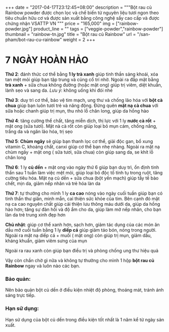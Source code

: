 +++
date = "2017-04-17T23:12:45+08:00"
description = """Bột rau củ Rainbow powder được chọn lọc và chế biến 
từ nguyên liệu tươi ngon theo tiêu chuẩn hữu cơ và được sản xuất bằng 
công nghệ sấy cao cấp và được chứng nhận VSATTP VN
"""
price = "165,000"
img = ["rainbow-powder.jpg"]
product_line = ""
tags = ["veggie-powder","rainbow-powder"]
thumbnail = "rainbow-tn.jpg"
title = "Bột rau củ Rainbow"
url = "/san-pham/bot-rau-cu-rainbow"
weight = 2
+++

# 7 NGÀY HOÀN HẢO

**Thứ 2**:  đánh thức cơ thể bằng **1 ly trà xanh** giúp tinh thần sảng khoái, xóa tan mệt mỏi giúp bạn tập trung và củng cố trí nhờ. 
Ngoài ra đắp mặt bằng **trà xanh** + sữa chua không đường (hoặc mật ong) giúp trị viêm, diệt khuẩn, lành sẹo và sang da. _Lưu ý_: không uống khi đói nhé

**Thứ 3**: duy trì cơ thể, bảo vệ tim mạch, ung thư và chống lão hóa với **bột cà chua** giúp bạn luôn tươi trẻ và năng động. Đừng quên **mặt nạ cà chua** với sữa hoặc chanh giúp trị mụn, thu nhỏ lỗ chân long, giúp da hồng hào

**Thứ 4**: tăng cường thể chất, tăng miễn dịch, thị lực với 1 ly **nước cà rốt** + mật ong (sữa tươi). Mặt nà cà rốt còn giúp loại bỏ mụn cám, chống nắng, trắng da và ngăn lão hóa, trị sẹo

**Thứ 5**: **Chùm ngây** sẽ giúp bạn thanh lọc cơ thể, giải độc gan, bổ xung vitamin C, khoáng chất, canxi giúp cơ thể bạn nhẹ nhàng. Ngoài ra mặt nạ chùm ngây + mật ong ( sữa tươi, sữa chua) còn giúp sang da, se khít lỗ chân long

**Thứ 6**: 1 ly **củ dền** + mật ong vào ngày thứ 6 giúp bạn duy trì, ổn định tinh thần sau 1 tuần làm việc mệt mỏi, giúp loại bỏ độc tố tính tụ trong ruột, tăng cường tiêu hóa. Mặt nạ củ dền + sữa chua (bột yến mạch) giúp tẩy tế bào chết, mịn da, giảm nếp nhăn và trẻ hóa làn da

**Thứ 7**: tự thưởng cho mình 1 ly **ca cao** nóng vào ngày cuối tuần giúp bạn có tinh thần thư giãn, minh mẫn, caỉ thiện sức khỏe của tim. Bên cạnh đó mặt nạ ca cao nguyên chất  giúp cải thiện lưu thông máu dưới da, giúp da hồng hào hơn; tăng sự đàn hồi và độ ẩm cho da, giúp làm mờ nếp nhăn, cho bạn làn da trẻ trung xinh đẹp hơn

**Chủ nhật**: giúp cơ thể xanh hơn, sạch hơn, giảm tác dụng của các món ăn dầu mỡ cuối tuần bằng 1 ly **diếp cá** giúp giảm táo bón, nóng trong người. Ngoài ra mặt nạ diếp cá + muối ( mặt ong) còn giúp trị mụn, giảm dầu, kháng khuẩn, giảm viêm sưng của mụn

Ngoài ra rau xanh còn giúp bạn điều trị và phòng chống ung thư hiệu quả

Vậy còn chần chờ gì nữa và không tự thưởng cho mình 1 hộp **bột rau củ Rainbow** ngay và luôn nào các bạn.

### Bảo quản:
​Nên bảo quản bột củ dền ở điều kiện nhiệt độ phòng, thoáng mát, tránh ánh sáng trực tiếp.

### Hạn sử dụng:
Hạn sử dụng của bột củ dền trong điều kiện tốt nhất là 1 năm kể từ ngày sản xuất.

